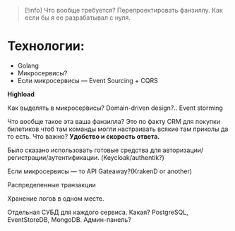 
> [!info] Что вообще требуется?
> Перепроектировать фанзиллу. Как если бы я ее разрабатывал с нуля.
# Технологии:

- Golang
- Микросервисы?
- Если микросервисы — Event Sourcing + CQRS

**Highload**

Как выделять в микросервисы? Domain-driven design?..
Event storming

Что вообще такое эта ваша фанзилла?
Это по факту CRM для покупки билетиков чтоб там команды могли настраивать всякие там приколы да то есть.
Что важно? 
**Удобство и скорость ответа.**

Было сказано использовать готовые средства для авторизации/регистрации/аутентификации. (Keycloak/authentik?)

Если микросервисы — то API Gateaway?(KrakenD or another)

Распределенные транзакции

Хранение логов в одном месте.

Отдельная СУБД для каждого сервиса.
Какая? PostgreSQL, EventStoreDB, MongoDB.
Админ-панель?